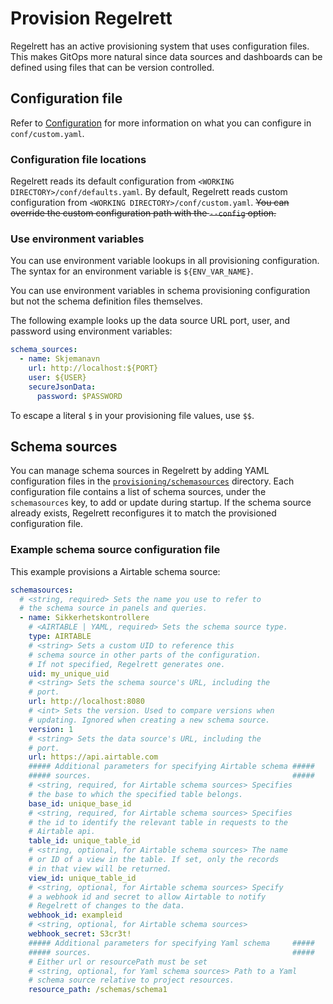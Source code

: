 # Provision Regelrett

Regelrett has an active provisioning system that uses configuration files.
This makes GitOps more natural since data sources and dashboards can be defined using files that can be version controlled.

## Configuration file

Refer to [Configuration](../README.md) for more information on what you can configure in `conf/custom.yaml`.

### Configuration file locations

Regelrett reads its default configuration from `<WORKING DIRECTORY>/conf/defaults.yaml`.
By default, Regelrett reads custom configuration from `<WORKING DIRECTORY>/conf/custom.yaml`.
~~You can override the custom configuration path with the `--config` option.~~

### Use environment variables

You can use environment variable lookups in all provisioning configuration.
The syntax for an environment variable is `${ENV_VAR_NAME}`.
<!-- If the environment variable value has a `$` in it (for example, `Pa$sw0rd`), use the `$ENV_VAR_NAME` syntax to avoid double expansion. -->
<!-- You can only use environment variables for configuration values and not for keys or bigger parts of the configuration file structure. -->

You can use environment variables in schema provisioning configuration but not the schema definition files themselves.

The following example looks up the data source URL port, user, and password using environment variables:

```yaml
schema_sources:
  - name: Skjemanavn
    url: http://localhost:${PORT}
    user: ${USER}
    secureJsonData:
      password: $PASSWORD
```

To escape a literal `$` in your provisioning file values, use `$$`.

## Schema sources

You can manage schema sources in Regelrett by adding YAML configuration files in the [`provisioning/schemasources`](../README.md#provisioning) directory.
Each configuration file contains a list of schema sources, under the `schemasources` key, to add or update during startup.
If the schema source already exists, Regelrett reconfigures it to match the provisioned configuration file.

<!-- Dette blir relevant om kildene lagres i en database -->
<!-- ~~You can also list schema sources to automatically delete, using the key `deleteschemasources`. -->
<!-- Regelrett deletes the schema sources listed in `deleteschemasources` _before_ adding or updating those in the `schemasources` list.~~ -->
<!---->
<!-- ~~You can configure Regelrett to automatically delete provisioned schema sources when they're removed from the provisioning file. -->
<!-- To do so, add `prune: true` to the root of your schema source provisioning file. -->
<!-- With this configuration, Regelrett also removes the provisioned schema sources if you remove the provisioning file entirely.~~ -->

### Example schema source configuration file

This example provisions a Airtable schema source:

```yaml
schemasources:
  # <string, required> Sets the name you use to refer to
  # the schema source in panels and queries.
  - name: Sikkerhetskontrollere
    # <AIRTABLE | YAML, required> Sets the schema source type.
    type: AIRTABLE
    # <string> Sets a custom UID to reference this
    # schema source in other parts of the configuration.
    # If not specified, Regelrett generates one.
    uid: my_unique_uid
    # <string> Sets the schema source's URL, including the
    # port.
    url: http://localhost:8080
    # <int> Sets the version. Used to compare versions when
    # updating. Ignored when creating a new schema source.
    version: 1
    # <string> Sets the data source's URL, including the
    # port.
    url: https://api.airtable.com
    ##### Additional parameters for specifying Airtable schema #####
    ##### sources.                                             #####
    # <string, required, for Airtable schema sources> Specifies
    # the base to which the specified table belongs.
    base_id: unique_base_id
    # <string, required, for Airtable schema sources> Specifies
    # the id to identify the relevant table in requests to the
    # Airtable api.
    table_id: unique_table_id
    # <string, optional, for Airtable schema sources> The name
    # or ID of a view in the table. If set, only the records
    # in that view will be returned.
    view_id: unique_table_id
    # <string, optional, for Airtable schema sources> Specify
    # a webhook id and secret to allow Airtable to notify
    # Regelrett of changes to the data.
    webhook_id: exampleid
    # <string, optional, for Airtable schema sources>
    webhook_secret: S3cr3t!
    ##### Additional parameters for specifying Yaml schema     #####
    ##### sources.                                             #####
    # Either url or resourcePath must be set
    # <string, optional, for Yaml schema sources> Path to a Yaml
    # schema source relative to project resources.
    resource_path: /schemas/schema1
```
